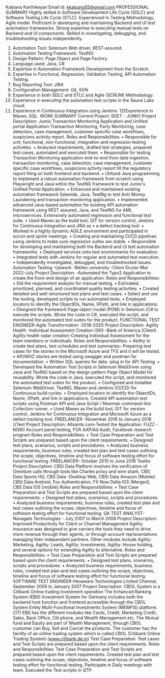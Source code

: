 Kalpana Karthikeyan
Email id: kkalpana55@gmail.com
PROFESSIONAL SUMMARY
Highly skilled in Software Development Life Cycle (SDLC) and Software Testing Life Cycle (STLC).
Experienced in Testing Methodology, Agile model.
Proficient in developing and maintaining Backend and UI test automation frameworks.
Strong expertise in executing manual tests on Backend and UI components.
Skilled in investigating, debugging, and troubleshooting issues independently.
1) Automation Tool: Selenium Web driver, REST-assured.
2) Automation Testing Framework: TestNG
3) Design Pattern: Page Object and Page Factory.
4) Language used: Java, C#
5) Expertise in Automation Framework Development from the Scratch.
6) Expertise in Functional, Regression, Validation Testing, API Automation Testing.
7) Bug Reporting Tool: JIRA
8) Configuration Management: Git, SVN
9) Experience in both SDLC and STLC and Agile (SCRUM) Methodology.
10) Experience in executing the automation test scripts in the Sauce Labs cloud.
11) Experience in Continuous Integration using Jenkins.
12)Experience in Maven, SQL.
WORK SUMMARY
Current Project: SDET - JUMIO
Project Description: Jumio Transaction Monitoring Application and Unified portal Application-Transaction
Monitoring, Party Monitoring, case detection, case management, customer specific case workflows, suspicions
activity report.
Roles and Responsibilities:
• Responsible for unit, functional, non-functional, integration and regression testing activities.
• Analyzed requirements, drafted test strategies, prepared test cases, automated and executed them.
• Responsible for testing Transaction Monitoring application end-to-end from data ingestion,
transaction monitoring, case detection, case management, customer specific case workflows,
suspicions activity report till the regulatory report filing on both frontend and backend.
• Utilized Java programming to implement a robust automation framework from scratch using Playwright
and Java within the TestNG framework to test Jumio's Unified Portal Application.
• Enhanced and maintained existing automation framework Selenide, Java, TestNg to test Anti-Money
Laundering and transaction monitoring application.
• Implemented advanced Java-based automation for existing API automation framework using REST
assured, Java, and TestNG for AML microservices. Extensively automated regression and functional
test suite.
• Used Maven as the build tool, GIT for version control, Jenkins for Continuous Integration and JIRA as
• a defect tracking tool.
• Worked in a highly dynamic AGILE environment and participated in scrum and sprint meetings.
• Creating and maintaining CI/CD pipelines using Jenkins to make sure regression suites are stable.
• Responsible for developing and maintaining both the Backend and UI test automation frameworks.
• Deployed services onto test environments for evaluation.
• Integrated tests with Jenkins for regular and automated test execution.
• Independently investigated, debugged, and troubleshooted issues.
Automation Testing -Upwork- Weltec university -Client Ocular-Mar 2022-July
Project Description: -Automated the Typo3 Application to create the front-end design of an application.
Roles and Responsibilities:
• Did the requirement analysis for manual testing.
• Estimated, prioritized, planned, and coordinated quality testing activities.
• Created detailed and well-structured test plans and test cases.
• Select and use the tooling, developed scripts to run automated tests.
• Employed locators to identify the ObjectIDs, Name, XPath, and link in applications.
• Designed the framework Page object model (POM) in Selenium /C# to execute the scripts. Wrote the code
in C#, executed the script, and monitored the automated test suites for the product.
FUNCTIONAL TEST ENGINEER-Agile Transformation -2018-2020
Project Description: Agility Health -Individual Assessment Creation I360 -Bank of America (Client)
Agility health radar creation-Creating Individual Assessment for the team members or individuals.
Roles and Responsibilities:
• Ability to create test plans, test schedules and test summaries- Preparing test cases for the stories in the Microsoft
Azure and TFS and it will be tested.
• API/MVC stories are tested using swagger and postman for documentation.
• Written SQL queries for data -plug in for API Testing.
• Developed the Automation Test Scripts in Selenium WebDriver using Java and TestNG based on the design
pattern Page Object Model for reusability. Wrote the code in Java, executed the script, and monitored the
automated test suites for the product.
• Configured and Installed Selenium WebDriver, TestNG, Maven and Jenkins (CI/CD) for Continuous build
cycles.
• Employed locators to identify the ObjectIDs, Name, XPath, and link in applications.
Created API automation test scripts using Postman API and Java Script / Newman command-line
Collection runner.
• Used Maven as the build tool, GIT for version control, Jenkins for Continuous Integration and Microsoft Azure
as a defect tracking tool.
FREELANCER -November 2016 to January 2018 UTest
Project Description: Allsaints.com-Tested the Application.
FUZZ -M360 Account panel testing, FOX AAP/Ad Audit, Facebook research program
Roles and Responsibilities:
• Test Case Preparation and Test Scripts are prepared based upon the client requirements.
• Designed test plans, scenarios, scripts and procedures.
• Analyzed business requirements, business rules, created test plan and test cases outlining the scope, objectives,
timeline and focus of software testing effort for functional testing.
FREELANCER- October 2015 to June 2016 Testlio
Project Description: CBSi Data Platform involves the verification of Omniture calls through tools like Charles proxy
and wire shark.
CBS Data Sports HQ, CBS Data -Desktop Web, CBSi Data Amazon [Mobile].
CBSi Data Android, Fox Authentication, FX Now Delta IOS (Merged), CBS Data IOS [mobile]
Roles and Responsibilities:
• Test Case Preparation and Test Scripts are prepared based upon the client requirements.
• Designed test plans, scenarios, scripts and procedures.
• Analyzed business requirements, business rules, created test plan and test cases outlining the scope, objectives,
timeline and focus of software testing effort for functional testing.
QA TEST ANALYST-Navagate Technologies - July 2007 to March 2008
Project Description: Improved Productivity for Client or Channel Management Agility: Insurance was designed to give
carriers the tools they need to drive more revenue through their agents, or through account representatives managing their
independent partners. Other modules include Agility: Marketing, Agility: Leads, Agility: Investments, Agility: House
holding, and several options for extending Agility to alternative.
Roles and Responsibilities:
• Test Case Preparation and Test Scripts are prepared based upon the client requirements.
• Designed test plans, scenarios, scripts and procedures.
• Analyzed business requirements, business rules, created test plan and test cases outlining the scope, objectives,
timeline and focus of software testing effort for functional testing.
SOFTWARE TEST ENGINEER-Hexaware Technologies Limited Chennai, September 2006 to January 2007
Project Description: CBOL System is a Citibank Online trading Investment operation The Enhanced Banking System
(EBS) Investment System for Germany includes both the backend host function and frontend accessible through the CBOL
System Entity Multi-Functional Investments System (MEMFIS) platform.
CITI EBS has the different modules like Cards, Credit, Marketing Credit, Sales, Back Office, Citi phone, and Wealth
Management etc.
The Mutual fund and Equity are part of Wealth Management, through CBOL customer can Buy, Sell and Cancel the
products.
The customer has the facility of an online trading system which is called CBOL (Citibank Online Trading System)
(www.citibank.de.in) Test Case Preparation: Test cases and Test Scripts are prepared based upon the client requirements.
Roles and Responsibilities:
Test Case Preparation and Test Scripts are prepared based upon the client requirements. Created test plan and test cases
outlining the scope, objectives, timeline and focus of software testing effort for functional testing. Participate in Daily
meetings with team. Executed the Test scripts in QTP.


